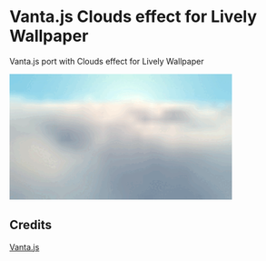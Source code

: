 # Vanta.js Clouds effect for Lively Wallpaper
 Vanta.js port with Clouds effect for Lively Wallpaper

![demo](preview.gif?raw=true "video")

## Credits
 [Vanta.js](https://github.com/tengbao/vanta)
 